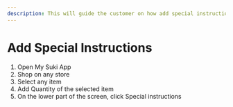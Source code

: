 ```yaml
---
description: This will guide the customer on how add special instructions
---
```


# Add Special Instructions

1. Open My Suki App
2. Shop on any store
3. Select any item
4. Add Quantity of the selected item
5. On the lower part of the screen, click Special instructions
